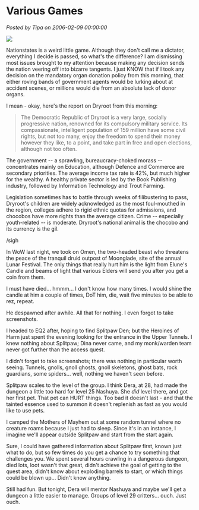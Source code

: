 # Various Games

*Posted by Tipa on 2006-02-09 00:00:00*

![](../../../images/dryroot.jpg)

Nationstates is a weird little game. Although they don't call me a dictator, everything I decide is passed, so what's the difference? I am dismissing most issues brought to my attention because making any decision sends the nation veering off into bizarre tangents. I just KNOW that if I took any decision on the mandatory organ donation policy from this morning, that either roving bands of government agents would be lurking about at accident scenes, or millions would die from an absolute lack of donor organs.

I mean - okay, here's the report on Dryroot from this morning:

> The Democratic Republic of Dryroot is a very large, socially progressive nation, renowned for its compulsory military service. Its compassionate, intelligent population of 159 million have some civil rights, but not too many, enjoy the freedom to spend their money however they like, to a point, and take part in free and open elections, although not too often.

The government -- a sprawling, bureaucracy-choked morass -- concentrates mainly on Education, although Defence and Commerce are secondary priorities. The average income tax rate is 42%, but much higher for the wealthy. A healthy private sector is led by the Book Publishing industry, followed by Information Technology and Trout Farming.

Legislation sometimes has to battle through weeks of filibustering to pass, Dryroot's children are widely acknowledged as the most foul-mouthed in the region, colleges adhere to rigid ethnic quotas for admissions, and chocobos have more rights than the average citizen. Crime -- especially youth-related -- is moderate. Dryroot's national animal is the chocobo and its currency is the gil.


/sigh

In WoW last night, we took on Omen, the two-headed beast who threatens the peace of the tranquil druid outpost of Moonglade, site of the annual Lunar Festival. The only things that really hurt him is the light from Elune's Candle and beams of light that various Elders will send you after you get a coin from them.

I must have died... hmmm... I don't know how many times. I would shine the candle at him a couple of times, DoT him, die, wait five minutes to be able to rez, repeat.

He despawned after awhile. All that for nothing. I even forgot to take screenshots.

I headed to EQ2 after, hoping to find Splitpaw Den; but the Heroines of Harm just spent the evening looking for the entrance in the Upper Tunnels. I knew nothing about Splitpaw; Dina never came, and my monk/warden team never got further than the access quest.

I didn't forget to take screenshots; there was nothing in particular worth seeing. Tunnels, gnolls, gnoll ghosts, gnoll skeletons, ghost bats, rock guardians, some spiders... well, nothing we haven't seen before.

Splitpaw scales to the level of the group. I think Dera, at 28, had made the dungeon a little too hard for level 25 Nashuya. She *did* level there, and got her first pet. That pet can HURT things. Too bad it doesn't last - and that the tainted essence used to summon it doesn't replenish as fast as you would like to use pets.

I camped the Mothers of Mayhem out at some random tunnel where no creature roams because I just had to sleep. Since it's in an instance, I imagine we'll appear outside Splitpaw and start from the start again.

Sure, I could have gathered information about Splitpaw first, known just what to do, but so few times do you get a chance to try something that challenges you. We spent several hours crawling in a dangerous dungeon, died lots, loot wasn't that great, didn't achieve the goal of getting to the quest area, didn't know about exploding barrels to start, or which things could be blown up... Didn't know anything.

Still had fun. But tonight, Dera will mentor Nashuya and maybe we'll get a dungeon a little easier to manage. Groups of level 29 critters... ouch. Just ouch.
